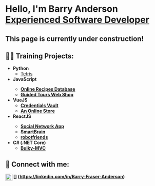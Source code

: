 <h1>Hello, I'm Barry Anderson<br/><a href="https://www.linkedin.com/in/Barry-Fraser-Anderson/">Experienced Software Developer</a></h1>
<h2> This page is currently under construction!</h2>

<h2>👨‍💻 Training Projects:</h2>

- <b>Python</b>
  - [Tetris](https://github.com/Barry-Fraser-Anderson/Tetris)
- <b>JavaScript<b>
  - [Online Recipes Database](https://github.com/Barry-Fraser-Anderson/forkify)
  - [Guided Tours Web Shop](https://github.com/Barry-Fraser-Anderson/natours)
- <b>VueJS</b>
  - [Credentials Vault](https://github.com/Barry-Fraser-Anderson/MyCreds)
  - [An Online Store](https://github.com/Barry-Fraser-Anderson/VueJs3-Mk2)
- <b>ReactJS<b>
  - [Social Network App](https://github.com/Barry-Fraser-Anderson/Reactivities)
  - [SmartBrain](https://github.com/Barry-Fraser-Anderson/SmartBrain)
  - [robotfriends](https://github.com/Barry-Fraser-Anderson/robotfriends)
- <b>C# (.NET Core)</b>
  - [Bulky-MVC](https://Barry-Fraser-Anderson/Bulky-MVC)
  
<h2> 🤳 Connect with me:</h2>

[<img align="left" alt="Barry Anderson | LinkedIn" width="22px" src="https://cdn.jsdelivr.net/npm/simple-icons@v3/icons/linkedin.svg" />] (https://linkedin.com/in/Barry-Fraser-Anderson)

<!--
**joshmadakor1/joshmadakor1** is a ✨ _special_ ✨ repository because its `README.md` (this file) appears on your GitHub profile.

Here are some ideas to get you started:

- 🔭 I’m currently working on ...
- 🌱 I’m currently learning ...
- 👯 I’m looking to collaborate on ...
- 🤔 I’m looking for help with ...
- 💬 Ask me about ...
- 📫 How to reach me: ...
- 😄 Pronouns: ...
- ⚡ Fun fact: ...
-->
